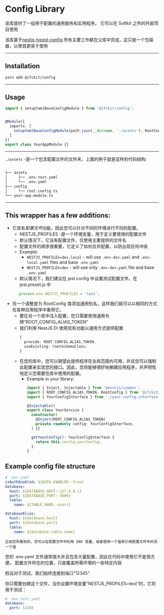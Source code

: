 # Config Library

该库提供了一组用于配置的通用服务和实用程序。
它可以在 Softkit 之外的外部项目使用


该库基于[nestjs-typed-config](https://github.com/Nikaple/nest-typed-config)
所有主要工作都在父库中完成，这只是一个包装器，以使其更易于使用

---

## Installation

```bash
yarn add @ifckit/config
```

---

## Usage

```typescript
import { setupYamlBaseConfigModule } from '@ifckit/config';


@Module({
  imports: [
    setupYamlBaseConfigModule(path.join(__dirname, './assets'), RootConfig),
  ]
})
export class YourAppModule {}


```

---

`./assets` -是一个包含配置文件的文件夹。上面的例子就是这样的代码结构:


```bash                                                                        git(docs/readme_for_each_module↑1|✚1…1 
.
├── assets
│     ├── .env-test.yaml
│     └── .env.yaml
├── config
│     └── root.config.ts
└── your-app.module.ts
```

---


## This wrapper has a few additions: 

- 它具有*配置文件*功能，因此您可以针对不同的环境进行不同的配置。
  - NESTJS_PROFILES -是一个环境变量，用于定义要使用的配置文件
  - 默认情况下，它没有配置文件，仅使用主要提供的文件名
  - 配置文件的顺序很重要，它定义了如何合并配置，以防出现任何冲突
  - Example: 
    - `NESTJS_PROFILES=dev,local` - will use `.env-dev.yaml` and `.env-local.yaml` files and base `.env.yaml`
    - `NESTJS_PROFILES=dev` - will use only `.env-dev.yaml` file and base `.env.yaml`
  - 默认情况下，我们建议在 jest config 中设置测试配置文件。在 jest.preset.js 中
  ```javascript
     process.env.NESTJS_PROFILES = 'test';
  ```
- 另一个调整是为 RootConfig 类添加通用别名，这样我们就可以以相同的方式在各种应用程序中重用它。
  - 要在另一个库中注入配置，您只需要使用通用令牌“ROOT_CONFIG_ALIAS_TOKEN”
  - 我们利用 NestJS DI 使用现有功能以通用方式提供配置
      ```typescript
      {
        provide: ROOT_CONFIG_ALIAS_TOKEN,
        useExisting: rootSchemaClass,
      }
      ```
  - 在您的库中，您可以期望此提供程序在全局范围内可用，并且您可以强制此配置来实现您的接口。因此，您将能够很好地解耦应用程序，并声明性地定义您需要在库中使用的配置。
    - Example in your library:
      ```typescript
      import { Inject, Injectable } from '@nestjs/common';
      import { ROOT_CONFIG_ALIAS_TOKEN, RootConfig } from '@ifckit/config';
      import { YourConfigInterface } from './your-config.interface';
      
      @Injectable()
      export class YourService {
        constructor(
          @Inject(ROOT_CONFIG_ALIAS_TOKEN)
          private readonly config: YourConfigInterface,
        ) {}
      
        getYourConfig(): YourConfigInterface {
          return this.config.yourConfig;
        }
      }
      ```
      

## Example config file structure

```yaml
# .env.yaml
isAuthEnabled: ${AUTH_ENABLED:-true}
database:
  host: ${DATABASE_HOST:-127.0.0.1}
  port: ${DATABASE_PORT:-3000}
  table:
    name: ${TABLE_NAME:-users}

databaseAlias:
  host: ${database.host}
  port: ${database.port}
  table:
    name: ${database.table.name}
```

`正如您所看到的，您可以在配置文件中利用 ENV 变量，或者使用一个值来引用配置文件中的另一个值`

您的 .env.yaml 文件通常很大并且包含大量配置，因此在代码中使用它不是很方便。
配置文件所在的位置，只是覆盖所需环境的一些特定内容

假设对于测试，我们始终连接到端口“12345”. 

你只需要创建这个文件，当你设置环境变量“NESTJS_PROFILES=test”时，它将用于测试：

```yaml
# .env-test.yaml
database:
  port: 12345
```
